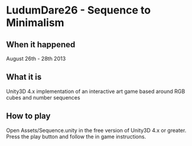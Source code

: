 LudumDare26 - Sequence to Minimalism
====================================

When it happened
----------------
August 26th - 28th 2013

What it is
----------
Unity3D 4.x implementation of an interactive art game based around RGB cubes and number sequences

How to play
-----------
Open Assets/Sequence.unity in the free version of Unity3D 4.x or greater. Press the play button and follow the in game instructions.